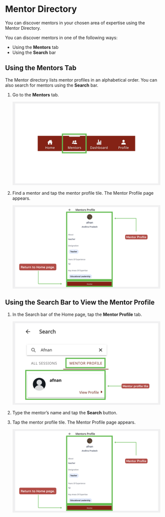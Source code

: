 # Mentor Directory 
You can discover mentors in your chosen area of expertise using the Mentor Directory.

You can discover mentors in one of the following ways:
* Using the **Mentors** tab
* Using the **Search** bar

## Using the Mentors Tab
The Mentor directory lists mentor profiles in an alphabetical order. You can also search for mentors using the **Search** bar.

1. Go to the **Mentors** tab. 

    ![mentor directory](media/mentordirectory-icon.PNG) 

    
2. Find a mentor and tap the mentor profile tile. The Mentor Profile page appears.

    ![mentor profile page](media/mentorprofile.PNG)


## Using the Search Bar to View the Mentor Profile

1. In the Search bar of the Home page, tap the **Mentor Profile** tab. 

    ![search for mentor profile](media/search-mentordirectory.PNG)

2. Type the mentor’s name and tap the **Search** button. 

3. Tap the mentor profile tile. The Mentor Profile page appears.

    ![mentor profile page](media/mentorprofile.PNG)


